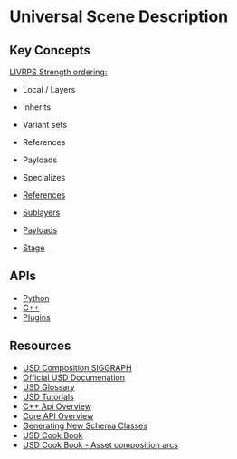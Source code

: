 # Universal Scene Description

## Key Concepts
[LIVRPS Strength ordering:](https://graphics.pixar.com/usd/docs/USD-Glossary.html#USDGlossary-LIVRPSStrengthOrdering)
* Local / Layers
* Inherits
* Variant sets
* References
* Payloads
* Specializes

* [References](references.md)
* [Sublayers](sublayers.md)
* [Payloads](payloads.md)
* [Stage](stage.md)

## APIs
* [Python](apis/python.md)
* [C++](apis/cpp.md)
* [Plugins](plugins/plugins.md)

## Resources

* [USD Composition SIGGRAPH](https://graphics.pixar.com/usd/files/Siggraph2019_USD%20Composition.pdf)
* [Official USD Documenation](https://graphics.pixar.com/usd/docs/index.html)
* [USD Glossary](https://graphics.pixar.com/usd/docs/USD-Glossary.html)
* [USD Tutorials](https://graphics.pixar.com/usd/docs/USD-Tutorials.html)
* [C++ Api Overview](https://graphics.pixar.com/usd/docs/api/_usd__overview_and_purpose.html)
* [Core API Overview](https://graphics.pixar.com/usd/docs/api/usd_page_front.html#Usd_ManualDesc)
* [Generating New Schema Classes](https://graphics.pixar.com/usd/docs/Generating-New-Schema-Classes.html)
* [USD Cook Book](https://github.com/ColinKennedy/USD-Cookbook/tree/master/concepts)
* [USD Cook Book - Asset composition arcs](https://github.com/ColinKennedy/USD-Cookbook/blob/master/concepts/asset_composition_arcs.md)
